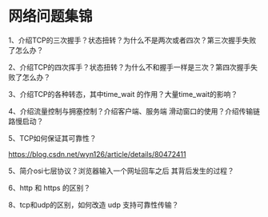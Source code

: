 # 网络问题集锦

1、介绍TCP的三次握手？状态扭转？为什么不是两次或者四次？第三次握手失败了怎么办？



2、介绍TCP的四次挥手？状态扭转？为什么不和握手一样是三次？第四次握手失败了怎么办？



3、介绍TCP的各种转态，其中time_wait 的作用？大量time_wait的影响？



4、介绍流量控制与拥塞控制？介绍客户端、服务端 滑动窗口的使用？介绍传输链路慢启动？



5、TCP如何保证其可靠性？

https://blog.csdn.net/wyn126/article/details/80472411



5、简介osi七层协议？浏览器输入一个网址回车之后 其背后发生的过程？



6、http 和 https 的区别？



8、tcp和udp的区别，如何改造 udp 支持可靠性传输？